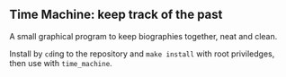 ## Time Machine: keep track of the past

A small graphical program to keep biographies together, neat and clean.

Install by `cd`ing to the repository and `make install` with root priviledges, then use with `time_machine`.
